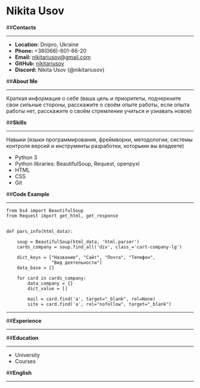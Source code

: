 # **Nikita Usov**

##**Contacts**
***
* **Location:** Dnipro, Ukraine
* **Phone:** +38(066)-601-66-20
* **Email:** nikitariusov@gmail.com
* **GitHub:**  [nikitariusov](https://github.com/nikitariusov)
* **Discord:** Nikita Usov (@nikitariusov)

##**About Me**
***
Краткая информация о себе (ваша цель и приоритеты, подчеркните свои сильные стороны, расскажите о своём опыте работы, если опыта работы нет, расскажите о своём стремлении учиться и узнавать новое)

##**Skills**
***
Навыки (языки программирования, фреймворки, методологии, системы контроля версий и инструменты разработки, которыми вы владеете)
* Python 3 
* Python libraries: BeautifulSoup, Request, openpyxl
* HTML
* CSS
* Git

##**Code Example**
***
```
from bs4 import BeautifulSoup
from Request import get_html, get_response


def pars_info(html_data):

    soup = BeautifulSoup(html_data, 'html.parser')
    cards_company = soup.find_all('div', class_='cart-company-lg')

    dict_keys = ["Название", "Сайт", "Почта", "Телефон",
                 "Вид деятельности"]
    data_base = []
    
    for card in cards_company:
        data_company = {}
        dict_value = []
        
        mail = card.find('a', target="_blank", rel=None)
        site = card.find('a', rel="nofollow", target="_blank")
```
***
##**Experience**
***
##**Education**
***
* University
* Courses

##**English**
***
